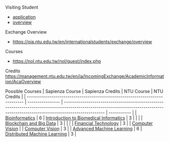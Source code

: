Visiting Student 
- [application](https://oia.ntu.edu.tw/en/internationalstudents/visiting/application)
- [overview](https://oia.ntu.edu.tw/en/internationalstudents/visiting/overview)



Exchange Overview
- https://oia.ntu.edu.tw/en/internationalstudents/exchange/overview

Courses
- https://nol.ntu.edu.tw/nol/guest/index.php

Credits
https://management.ntu.edu.tw/en/ia/IncomingExchange/AcademicInformation/AcaOverview

Possible Courses
| Sapienza Course                                                              | Sapienza Credits | NTU Course                                                                                                                                                                       | NTU Credits |
| ---------------------------------------------------------------------------- | ---------------- | -------------------------------------------------------------------------------------------------------------------------------------------------------------------------------- | ----------- |
| [Bioinformatics](https://sites.google.com/a/uniroma1.it/bioinformatics/home) | 6                | [Introduction to Biomedical Informatics](https://nol.ntu.edu.tw/nol/coursesearch/print_table.php?course_id=922%20U3490&class=&dpt_code=9220&ser_no=80152&semester=111-1&lang=EN) | 3           |
|                                                                              |                  | [Blockchain and Big Data](https://nol.ntu.edu.tw/nol/coursesearch/print_table.php?course_id=922%20U4370&class=&dpt_code=9220&ser_no=20938&semester=111-1&lang=EN)                | 3           |
|                                                                              |                  | [Financial Technology](https://nol.ntu.edu.tw/nol/coursesearch/print_table.php?course_id=921%20U2610&class=&dpt_code=9460&ser_no=44695&semester=111-1&lang=EN)                   | 3           |
| [Computer Vision](https://corsidilaurea.uniroma1.it/en/view-course-details/2021/29932/20210916103754/0a0b54fd-8511-465e-990c-d03961df570f/5ab5d736-0f6d-4e2a-b78e-0215d8d9d797/9f44843e-04dc-45fe-8dbe-151c4374227e/262fb910-a0b5-41b5-bd76-1be2417b57fe?guid_cv=5ab5d736-0f6d-4e2a-b78e-0215d8d9d797&current_erogata=0a0b54fd-8511-465e-990c-d03961df570f)                                                                             |                  | [Computer Vision](https://nol.ntu.edu.tw/nol/coursesearch/print_table.php?course_id=922%20U0610&class=&dpt_code=9220&ser_no=11071&semester=111-1&lang=EN)                        | 3           |
| [Advanced Machine Learning]()                                                                             |  6                |  [Distributed Machine Learning](https://nol.ntu.edu.tw/nol/coursesearch/print_table.php?course_id=922%20U4430&class=&dpt_code=9220&ser_no=79690&semester=111-1&lang=EN)                                                                                                                                                                                |  3           |

